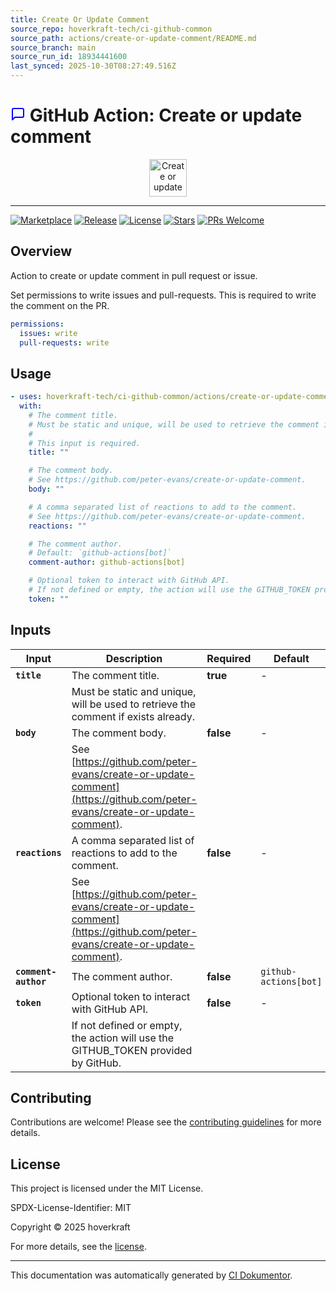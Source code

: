 ```yaml
---
title: Create Or Update Comment
source_repo: hoverkraft-tech/ci-github-common
source_path: actions/create-or-update-comment/README.md
source_branch: main
source_run_id: 18934441600
last_synced: 2025-10-30T08:27:49.516Z
---
```


<!-- header:start -->

# ![Icon](data:image/svg+xml;base64,PHN2ZyB4bWxucz0iaHR0cDovL3d3dy53My5vcmcvMjAwMC9zdmciIHdpZHRoPSIyNCIgaGVpZ2h0PSIyNCIgdmlld0JveD0iMCAwIDI0IDI0IiBmaWxsPSJub25lIiBzdHJva2U9ImN1cnJlbnRDb2xvciIgc3Ryb2tlLXdpZHRoPSIyIiBzdHJva2UtbGluZWNhcD0icm91bmQiIHN0cm9rZS1saW5lam9pbj0icm91bmQiIGNsYXNzPSJmZWF0aGVyIGZlYXRoZXItbWVzc2FnZS1zcXVhcmUiIGNvbG9yPSJibHVlIj48cGF0aCBkPSJNMjEgMTVhMiAyIDAgMCAxLTIgMkg3bC00IDRWNWEyIDIgMCAwIDEgMi0yaDE0YTIgMiAwIDAgMSAyIDJ6Ij48L3BhdGg+PC9zdmc+) GitHub Action: Create or update comment

<div align="center">
  <img src="../../.github/logo.svg" width="60px" align="center" alt="Create or update comment" />
</div>

---

<!-- header:end -->

<!-- badges:start -->

[![Marketplace](https://img.shields.io/badge/Marketplace-create--or--update--comment-blue?logo=github-actions)](https://github.com/marketplace/actions/create-or-update-comment)
[![Release](https://img.shields.io/github/v/release/hoverkraft-tech/ci-github-common)](https://github.com/hoverkraft-tech/ci-github-common/releases)
[![License](https://img.shields.io/github/license/hoverkraft-tech/ci-github-common)](http://choosealicense.com/licenses/mit/)
[![Stars](https://img.shields.io/github/stars/hoverkraft-tech/ci-github-common?style=social)](https://img.shields.io/github/stars/hoverkraft-tech/ci-github-common?style=social)
[![PRs Welcome](https://img.shields.io/badge/PRs-welcome-brightgreen.svg)](https://github.com/hoverkraft-tech/ci-github-common/blob/main/CONTRIBUTING.md)

<!-- badges:end -->

<!-- overview:start -->

## Overview

Action to create or update comment in pull request or issue.

<!-- overview:end -->

Set permissions to write issues and pull-requests. This is required to write the comment on the PR.

```yaml
permissions:
  issues: write
  pull-requests: write
```

<!-- usage:start -->

## Usage

```yaml
- uses: hoverkraft-tech/ci-github-common/actions/create-or-update-comment@b7dd413209df265bef8d7eb0efb117eaabc684c4 # 0.27.0
  with:
    # The comment title.
    # Must be static and unique, will be used to retrieve the comment if exists already.
    #
    # This input is required.
    title: ""

    # The comment body.
    # See https://github.com/peter-evans/create-or-update-comment.
    body: ""

    # A comma separated list of reactions to add to the comment.
    # See https://github.com/peter-evans/create-or-update-comment.
    reactions: ""

    # The comment author.
    # Default: `github-actions[bot]`
    comment-author: github-actions[bot]

    # Optional token to interact with GitHub API.
    # If not defined or empty, the action will use the GITHUB_TOKEN provided by GitHub.
    token: ""
```

<!-- usage:end -->

<!-- inputs:start -->

## Inputs

| **Input**            | **Description**                                                                    | **Required** | **Default**           |
| -------------------- | ---------------------------------------------------------------------------------- | ------------ | --------------------- |
| **`title`**          | The comment title.                                                                 | **true**     | -                     |
|                      | Must be static and unique, will be used to retrieve the comment if exists already. |              |                       |
| **`body`**           | The comment body.                                                                  | **false**    | -                     |
|                      | See [https://github.com/peter-evans/create-or-update-comment](https://github.com/peter-evans/create-or-update-comment).                     |              |                       |
| **`reactions`**      | A comma separated list of reactions to add to the comment.                         | **false**    | -                     |
|                      | See [https://github.com/peter-evans/create-or-update-comment](https://github.com/peter-evans/create-or-update-comment).                     |              |                       |
| **`comment-author`** | The comment author.                                                                | **false**    | `github-actions[bot]` |
| **`token`**          | Optional token to interact with GitHub API.                                        | **false**    | -                     |
|                      | If not defined or empty, the action will use the GITHUB_TOKEN provided by GitHub.  |              |                       |

<!-- inputs:end -->

<!-- secrets:start -->
<!-- secrets:end -->

<!-- outputs:start -->
<!-- outputs:end -->

<!-- examples:start -->
<!-- examples:end -->

<!--
// jscpd:ignore-start
-->

<!-- contributing:start -->

## Contributing

Contributions are welcome! Please see the [contributing guidelines](https://github.com/hoverkraft-tech/ci-github-common/blob/main/CONTRIBUTING.md) for more details.

<!-- contributing:end -->

<!-- security:start -->
<!-- security:end -->

<!-- license:start -->

## License

This project is licensed under the MIT License.

SPDX-License-Identifier: MIT

Copyright © 2025 hoverkraft

For more details, see the [license](http://choosealicense.com/licenses/mit/).

<!-- license:end -->

<!-- generated:start -->

---

This documentation was automatically generated by [CI Dokumentor](https://github.com/hoverkraft-tech/ci-dokumentor).

<!-- generated:end -->

<!--
// jscpd:ignore-end
-->

